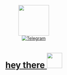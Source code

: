 <div id="header" align="center">
  <img src="https://media.giphy.com/media/KAq5w47R9rmTuvWOWa/giphy.gif" width="100"/>
  <div id="badges">
  <a href="https://t.me/Brrahim">
  <img src="https://img.shields.io/badge/Telegram-blue?style=for-the-badge&logo=Telegram&logoColor=blue" alt="Telegram"/>
      </div>
      <h1>
        hey there
        <img src="https://media.giphy.com/media/hvRJCLFzcasrR4ia7z/giphy.gif" width="50px"/>
      </h1>

</div>

